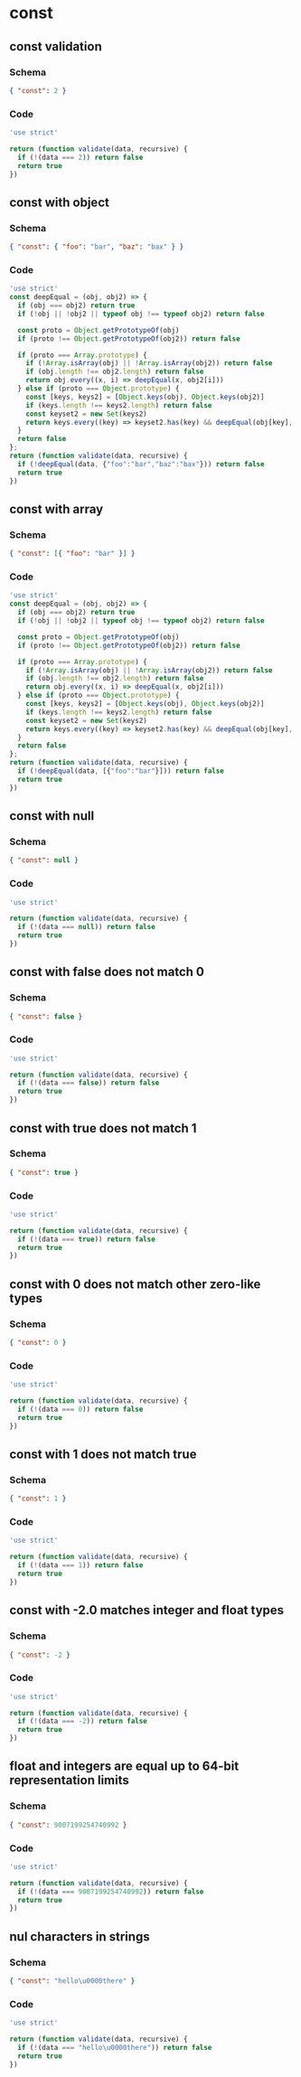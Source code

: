 # const

## const validation

### Schema

```json
{ "const": 2 }
```

### Code

```js
'use strict'

return (function validate(data, recursive) {
  if (!(data === 2)) return false
  return true
})
```


## const with object

### Schema

```json
{ "const": { "foo": "bar", "baz": "bax" } }
```

### Code

```js
'use strict'
const deepEqual = (obj, obj2) => {
  if (obj === obj2) return true
  if (!obj || !obj2 || typeof obj !== typeof obj2) return false

  const proto = Object.getPrototypeOf(obj)
  if (proto !== Object.getPrototypeOf(obj2)) return false

  if (proto === Array.prototype) {
    if (!Array.isArray(obj) || !Array.isArray(obj2)) return false
    if (obj.length !== obj2.length) return false
    return obj.every((x, i) => deepEqual(x, obj2[i]))
  } else if (proto === Object.prototype) {
    const [keys, keys2] = [Object.keys(obj), Object.keys(obj2)]
    if (keys.length !== keys2.length) return false
    const keyset2 = new Set(keys2)
    return keys.every((key) => keyset2.has(key) && deepEqual(obj[key], obj2[key]))
  }
  return false
};
return (function validate(data, recursive) {
  if (!deepEqual(data, {"foo":"bar","baz":"bax"})) return false
  return true
})
```


## const with array

### Schema

```json
{ "const": [{ "foo": "bar" }] }
```

### Code

```js
'use strict'
const deepEqual = (obj, obj2) => {
  if (obj === obj2) return true
  if (!obj || !obj2 || typeof obj !== typeof obj2) return false

  const proto = Object.getPrototypeOf(obj)
  if (proto !== Object.getPrototypeOf(obj2)) return false

  if (proto === Array.prototype) {
    if (!Array.isArray(obj) || !Array.isArray(obj2)) return false
    if (obj.length !== obj2.length) return false
    return obj.every((x, i) => deepEqual(x, obj2[i]))
  } else if (proto === Object.prototype) {
    const [keys, keys2] = [Object.keys(obj), Object.keys(obj2)]
    if (keys.length !== keys2.length) return false
    const keyset2 = new Set(keys2)
    return keys.every((key) => keyset2.has(key) && deepEqual(obj[key], obj2[key]))
  }
  return false
};
return (function validate(data, recursive) {
  if (!deepEqual(data, [{"foo":"bar"}])) return false
  return true
})
```


## const with null

### Schema

```json
{ "const": null }
```

### Code

```js
'use strict'

return (function validate(data, recursive) {
  if (!(data === null)) return false
  return true
})
```


## const with false does not match 0

### Schema

```json
{ "const": false }
```

### Code

```js
'use strict'

return (function validate(data, recursive) {
  if (!(data === false)) return false
  return true
})
```


## const with true does not match 1

### Schema

```json
{ "const": true }
```

### Code

```js
'use strict'

return (function validate(data, recursive) {
  if (!(data === true)) return false
  return true
})
```


## const with 0 does not match other zero-like types

### Schema

```json
{ "const": 0 }
```

### Code

```js
'use strict'

return (function validate(data, recursive) {
  if (!(data === 0)) return false
  return true
})
```


## const with 1 does not match true

### Schema

```json
{ "const": 1 }
```

### Code

```js
'use strict'

return (function validate(data, recursive) {
  if (!(data === 1)) return false
  return true
})
```


## const with -2.0 matches integer and float types

### Schema

```json
{ "const": -2 }
```

### Code

```js
'use strict'

return (function validate(data, recursive) {
  if (!(data === -2)) return false
  return true
})
```


## float and integers are equal up to 64-bit representation limits

### Schema

```json
{ "const": 9007199254740992 }
```

### Code

```js
'use strict'

return (function validate(data, recursive) {
  if (!(data === 9007199254740992)) return false
  return true
})
```


## nul characters in strings

### Schema

```json
{ "const": "hello\u0000there" }
```

### Code

```js
'use strict'

return (function validate(data, recursive) {
  if (!(data === "hello\u0000there")) return false
  return true
})
```

